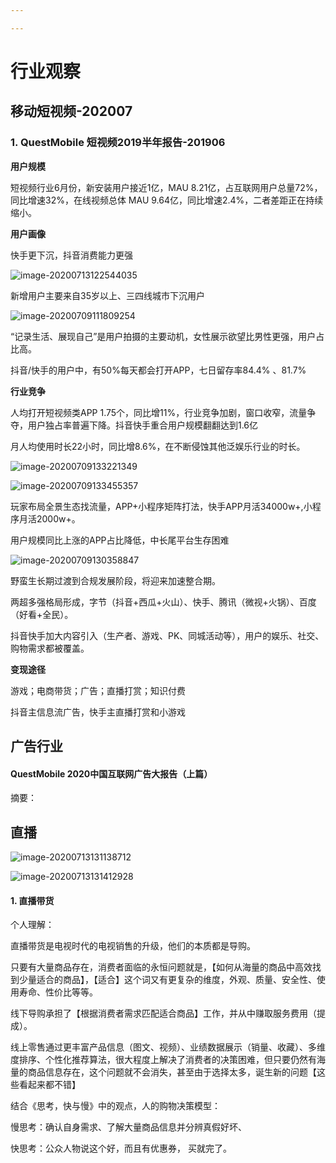 ```yaml
---

---
```


# 行业观察



## 移动短视频-202007

### 1. QuestMobile 短视频2019半年报告-201906

[原文链接]:https://www.questmobile.com.cn/research/report-new/58

**用户规模**

短视频行业6月份，新安装用户接近1亿，MAU 8.21亿，占互联网用户总量72%，同比增速32%，在线视频总体 MAU 9.64亿，同比增速2.4%，二者差距正在持续缩小。

**用户画像**

快手更下沉，抖音消费能力更强

![image-20200713122544035](assets/image-20200713122544035.png)

新增用户主要来自35岁以上、三四线城市下沉用户

![image-20200709111809254](assets/image-20200709111809254.png)

“记录生活、展现自己”是用户拍摄的主要动机，女性展示欲望比男性更强，用户占比高。



抖音/快手的用户中，有50%每天都会打开APP，七日留存率84.4% 、81.7%







**行业竞争**

人均打开短视频类APP 1.75个，同比增11%，行业竞争加剧，窗口收窄，流量争夺，用户独占率普遍下降。抖音快手重合用户规模翻翻达到1.6亿

月人均使用时长22小时，同比增8.6%，在不断侵蚀其他泛娱乐行业的时长。

![image-20200709133221349](assets/image-20200709133221349.png)

![image-20200709133455357](assets/image-20200709133455357.png)

玩家布局全景生态找流量，APP+小程序矩阵打法，快手APP月活34000w+,小程序月活2000w+。

用户规模同比上涨的APP占比降低，中长尾平台生存困难

![image-20200709130358847](assets/image-20200709130358847.png)

野蛮生长期过渡到合规发展阶段，将迎来加速整合期。

两超多强格局形成，字节（抖音+西瓜+火山）、快手、腾讯（微视+火锅）、百度（好看+全民）。

[2020年7月注]:腾讯、百度自研视频产品已掉队，腾讯押注B站

抖音快手加大内容引入（生产者、游戏、PK、同城活动等），用户的娱乐、社交、购物需求都被覆盖。







**变现途径**

游戏；电商带货；广告；直播打赏；知识付费

抖音主信息流广告，快手主直播打赏和小游戏







## 广告行业

#### QuestMobile 2020中国互联网广告大报告（上篇）

[原文链接]:https://www.questmobile.com.cn/research/report-new/92

摘要：



## 直播

![image-20200713131138712](assets/image-20200713131138712.png)



![image-20200713131412928](assets/image-20200713131412928.png)

#### 1. 直播带货

[直播带货泡沫有多大？]:https://mp.weixin.qq.com/s/dO2kMHo_OFANNmONbX0PhA



个人理解：

直播带货是电视时代的电视销售的升级，他们的本质都是导购。

只要有大量商品存在，消费者面临的永恒问题就是，【如何从海量的商品中高效找到少量适合的商品】，【适合】这个词又有更复杂的维度，外观、质量、安全性、使用寿命、性价比等等。

线下导购承担了【根据消费者需求匹配适合商品】工作，并从中赚取服务费用（提成）。

线上零售通过更丰富产品信息（图文、视频）、业绩数据展示（销量、收藏）、多维度排序、个性化推荐算法，很大程度上解决了消费者的决策困难，但只要仍然有海量的商品信息存在，这个问题就不会消失，甚至由于选择太多，诞生新的问题【这些看起来都不错】



结合《思考，快与慢》中的观点，人的购物决策模型：

慢思考：确认自身需求、了解大量商品信息并分辨真假好坏、

快思考：公众人物说这个好，而且有优惠券， 买就完了。



